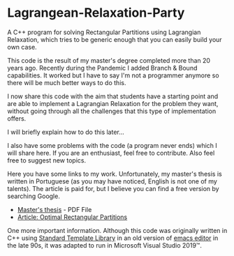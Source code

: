 # Lagrangean-Relaxation-Party
A C++ program for solving Rectangular Partitions using Lagrangian Relaxation, which tries to be generic enough that you can easily build your own case.

This code is the result of my master's degree completed more than 20 years ago. Recently during the Pandemic I added Branch & Bound capabilities. It worked but I have to say I'm not a programmer anymore so there will be much better ways to do this.

I now share this code with the aim that students have a starting point and are able to implement a Lagrangian Relaxation for the problem they want, without going through all the challenges that this type of implementation offers.

I will briefly explain how to do this later...

I also have some problems with the code (a program never ends) which I will share here. If you are an enthusiast, feel free to contribute. Also feel free to suggest new topics.

Here you have some links to my work. Unfortunately, my master's thesis is written in Portuguese (as you may have noticed, English is not one of my talents). The article is paid for, but I believe you can find a free version by searching Google.

-  [Master's thesis](https://repositorio.unicamp.br/Busca/Download?codigoArquivo=489487) - PDF File
-  [Article: Optimal Rectangular Partitions](https://onlinelibrary.wiley.com/doi/abs/10.1002/net.10058)
  
One more important information. Although this code was originally written in C++ using [Standard Template Library](https://en.wikipedia.org/wiki/Standard_Template_Library) in an old version of [emacs editor](https://www.gnu.org/software/emacs/) in the late 90s, it was adapted to run in Microsoft Visual Studio 2019:tm:.
